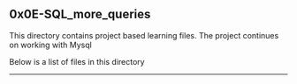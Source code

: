 ## 0x0E-SQL_more_queries

This directory contains project based learning files.
The project continues on working with Mysql

Below is a list of files in this directory

---

